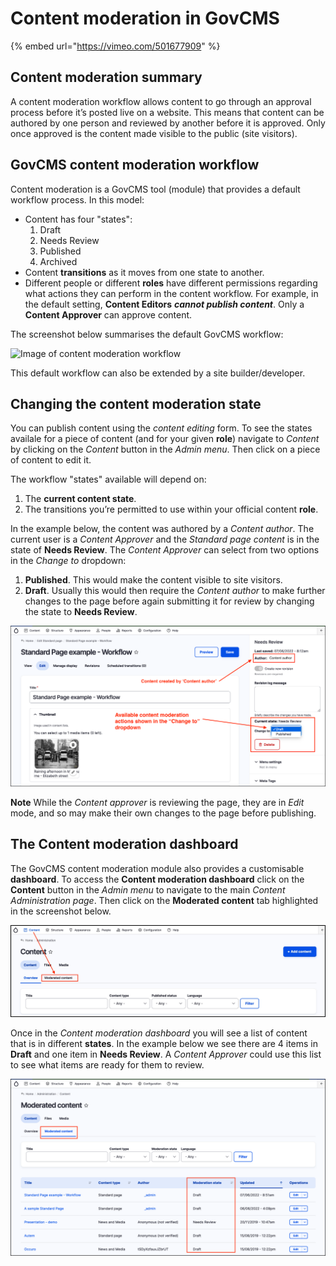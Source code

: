 # Content moderation in GovCMS

{% embed url="https://vimeo.com/501677909" %}

## Content moderation summary

A content moderation workflow allows content to go through an approval process before it’s posted live on a website. This means that content can be authored by one person and reviewed by another before it is approved. Only once approved is the content made visible to the public (site visitors).

## GovCMS content moderation workflow

Content moderation is a GovCMS tool (module) that provides a default workflow process. In this model:

* Content has four "states":
  1. Draft
  2. Needs Review
  3. Published
  4. Archived
* Content **transitions** as it moves from one state to another.
* Different people or different **roles** have different permissions regarding what actions they can perform in the content workflow. For example, in the default setting, **Content Editors** _**cannot publish content**_. Only a **Content Approver** can approve content.

The screenshot below summarises the default GovCMS workflow:

![Image of content moderation workflow](<../.gitbook/assets/48 (1).png>)

This default workflow can also be extended by a site builder/developer.

## Changing the content moderation state

You can publish content using the _content editing_ form. To see the states availale for a piece of content (and for your given **role**) navigate to _Content_ by clicking on the _Content_ button in the _Admin menu_. Then click on a piece of content to edit it.

The workflow "states" available will depend on:

1. The **current content state**.
2. The transitions you’re permitted to use within your official content **role**.

In the example below, the content was authored by a _Content author_. The current user is a _Content Approver_ and the _Standard page content_ is in the state of **Needs Review**. The _Content Approver_ can select from two options in the _Change to_ dropdown:

1. **Published**. This would make the content visible to site visitors.
2. **Draft**. Usually this would then require the _Content author_ to make further changes to the page before again submitting it for review by changing the state to **Needs Review**.

![Image of Standard page highlighting content moderation](../.gitbook/assets/Unit-5-Content-Moderation-2.png)

**Note** While the _Content approver_ is reviewing the page, they are in _Edit_ mode, and so may make their own changes to the page before publishing.

## The Content moderation dashboard

The GovCMS content moderation module also provides a customisable **dashboard**. To access the **Content moderation dashboard** click on the **Content** button in the _Admin menu_ to navigate to the main _Content Administration page_. Then click on the **Moderated content** tab highlighted in the screenshot below.

![Image of Content moderation dashboard menu](../.gitbook/assets/Unit-5-Content-Moderation-3.png)

Once in the _Content moderation dashboard_ you will see a list of content that is in different **states**. In the example below we see there are 4 items in **Draft** and one item in **Needs Review**. A _Content Approver_ could use this list to see what items are ready for them to review.

![Image of Content moderation dashboard](../.gitbook/assets/Unit-5-Content-Moderation-4.png)
